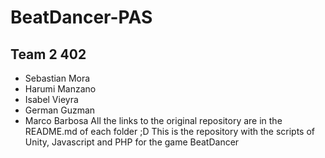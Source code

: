 # BeatDancer-PAS
## Team 2 402
- Sebastian Mora
- Harumi Manzano 
- Isabel Vieyra
- German Guzman
- Marco Barbosa 
All the links to the original repository are in the README.md of each folder ;D
This is the repository with the scripts of Unity, Javascript and PHP for the game BeatDancer
